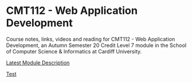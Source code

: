 # CMT112 - Web Application Development

Course notes, links, videos and reading for CMT112 - Web Application Development, an Autumn Semester 20 Credit Level 7 module in the School of Computer Science & Informatics at Cardiff University.

[Latest Module Description](https://data.cardiff.ac.uk/legacy/grails/module/CMT112/18A.html)


[Test](blob/master/1/test.md)
